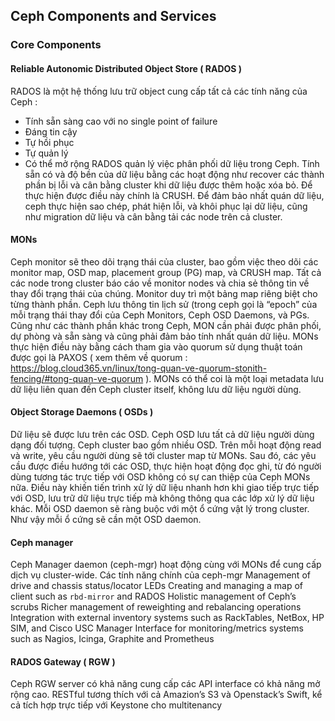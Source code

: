 ## Ceph Components and Services

### Core Components
#### Reliable Autonomic Distributed Object Store ( RADOS ) 
RADOS là một hệ thống lưu trữ object cung cấp tất cả các tính năng của Ceph : 
-	Tính sẵn sàng cao với no single point of failure
-	Đáng tin cậy
-	Tự hồi phục
-	Tự quản lý
-	Có thể mở rộng
RADOS quản lý việc phân phối dữ liệu trong Ceph.  Tính sẵn có và độ bền của dữ liệu bằng các hoạt động như recover các thành phần bị lỗi và cân bằng cluster khi dữ liệu được thêm hoặc xóa bỏ. Để thực hiện được điều này chính là CRUSH. Để đảm bảo nhất quán dữ liệu, ceph thực hiện sao chép, phát hiện lỗi, và khôi phục lại dữ liệu, cũng như migration dữ liệu và cân bằng tải các node trên cả cluster.
#### MONs
Ceph monitor sẽ theo dõi trạng thái của cluster, bao gồm việc theo dõi các monitor map, OSD map, placement group (PG) map, và CRUSH map. Tất cả các node trong cluster báo cáo về monitor nodes và chia sẻ thông tin về thay đổi trạng thái của chúng. Monitor duy trì một bảng map riêng biệt cho từng thành phần. Ceph lưu thông tin lịch sử (trong ceph gọi là “epoch” của mỗi trạng thái thay đổi của Ceph Monitors, Ceph OSD Daemons, và PGs.
Cũng như các thành phần khác trong Ceph, MON cần phải được phân phối, dự phòng và sẵn sàng và cũng phải đảm bảo tính nhất quán dữ liệu. MONs thực hiện điều này bằng cách tham gia vào quorum sử dụng thuật toán được gọi là PAXOS ( xem thêm về quorum : https://blog.cloud365.vn/linux/tong-quan-ve-quorum-stonith-fencing/#tong-quan-ve-quorum ). MONs có thể coi là một loại metadata lưu dữ liệu liên quan đến Ceph cluster itself, không lưu dữ liệu người dùng.
#### Object Storage Daemons ( OSDs )
Dữ liệu sẽ được lưu trên các OSD. Ceph OSD lưu tất cả dữ liệu người dùng dạng đối tượng. Ceph cluster bao gồm nhiều OSD. Trên mỗi hoạt động read và write, yêu cầu người dùng sẽ tới cluster map từ MONs. Sau đó, các yêu cầu được điều hướng tới các OSD, thực hiện hoạt động đọc ghi, từ đó người dùng tương tác trực tiếp với OSD không có sự can thiệp của Ceph MONs nữa. Điều này khiến tiến trình xử lý dữ liệu nhanh hơn khi giao tiếp trực tiếp với OSD, lưu trữ dữ liệu trực tiếp mà không thông qua các lớp xử lý dữ liệu khác. Mỗi OSD daemon sẽ ràng buộc với một ổ cứng vật lý trong cluster. Như vậy mỗi ổ cứng sẽ cần một OSD daemon.
#### Ceph manager 
Ceph Manager daemon (ceph-mgr) hoạt động cùng với MONs để cung cấp dịch vụ cluster-wide. Các tính năng chính của ceph-mgr
Management of drive and chassis status/locator LEDs
Creating and managing a map of client such as ``rbd-mirror`` and RADOS
Holistic management of Ceph’s scrubs
Richer management of reweighting and rebalancing operations
Integration with external inventory systems such as RackTables, NetBox, HP SIM, and Cisco USC Manager
Interface for monitoring/metrics systems such as Nagios, Icinga, Graphite and Prometheus
#### RADOS Gateway ( RGW ) 
Ceph RGW server có khả năng cung cấp các API interface có khả năng mở rộng cao. RESTful tương thích với cả Amazion’s S3 và Openstack’s Swift, kể cả tích hợp trực tiếp với Keystone cho multitenancy
